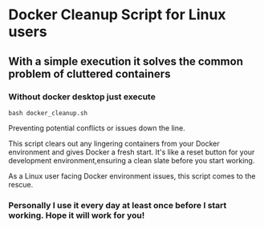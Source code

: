 # Docker Cleanup Script for Linux users

## With a simple execution it solves the common problem of cluttered containers
### Without docker desktop just execute 
``bash docker_cleanup.sh``

Preventing potential conflicts or issues down the line.

This script clears out any lingering containers from your Docker environment and gives Docker a fresh start. It's like a reset button for your development environment,ensuring a clean slate before you start working. 

As a Linux user facing Docker environment issues, this script comes to the rescue. 

### Personally I use it every day at least once before I start working. Hope it will work for you!
